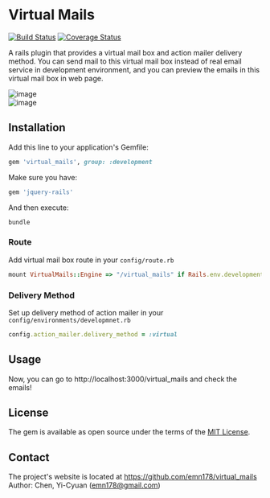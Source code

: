 # Virtual Mails

[![Build Status](https://api.travis-ci.org/emn178/virtual_mails.png)](https://travis-ci.org/emn178/virtual_mails)
[![Coverage Status](https://coveralls.io/repos/emn178/virtual_mails/badge.svg?branch=master)](https://coveralls.io/r/emn178/virtual_mails?branch=master)

A rails plugin that provides a virtual mail box and action mailer delivery method. You can send mail to this virtual mail box instead of real email service in development environment, and you can preview the emails in this virtual mail box in web page.

![image](https://cloud.githubusercontent.com/assets/3477613/13945269/e3e73f18-f046-11e5-9294-efcdba74b33c.png)  
![image](https://cloud.githubusercontent.com/assets/3477613/13945579/6addb7fc-f049-11e5-8af0-91b92cae542e.png)

## Installation

Add this line to your application's Gemfile:

```ruby
gem 'virtual_mails', group: :development
```
Make sure you have:
```ruby
gem 'jquery-rails'
```

And then execute:

    bundle

### Route
Add virtual mail box route in your `config/route.rb`
```Ruby
mount VirtualMails::Engine => "/virtual_mails" if Rails.env.development?
```

### Delivery Method
Set up delivery method of action mailer in your `config/environments/developmnet.rb`
```Ruby
config.action_mailer.delivery_method = :virtual
```

## Usage
Now, you can go to http://localhost:3000/virtual_mails and check the emails!

## License

The gem is available as open source under the terms of the [MIT License](http://opensource.org/licenses/MIT).

## Contact
The project's website is located at https://github.com/emn178/virtual_mails  
Author: Chen, Yi-Cyuan (emn178@gmail.com)
